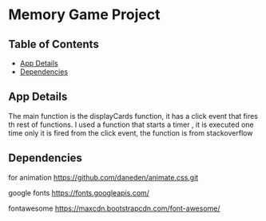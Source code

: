 # Memory Game Project

## Table of Contents

* [App Details](#app_details)
* [Dependencies](#dependencies)

## App Details

The main function is the displayCards function, it has a click event that fires th rest of functions.
I used a function that starts a timer , it is executed one time only it is fired from the click event, the function is from stackoverflow

## Dependencies

for animation
https://github.com/daneden/animate.css.git

google fonts
https://fonts.googleapis.com/

fontawesome
https://maxcdn.bootstrapcdn.com/font-awesome/
